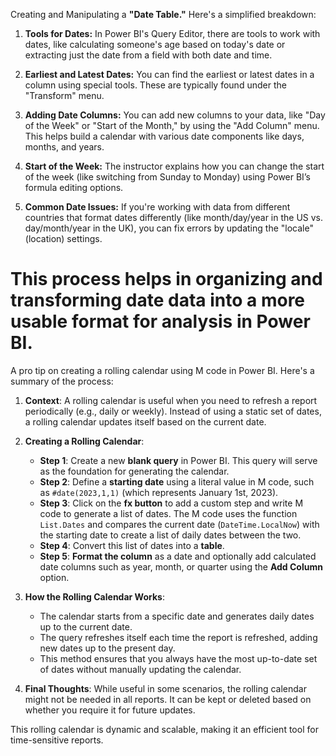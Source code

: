 Creating and Manipulating a **"Date Table."** Here's a simplified breakdown:

1. **Tools for Dates:** In Power BI's Query Editor, there are tools to work with dates, like calculating someone's age based on today's date or extracting just the date from a field with both date and time.

2. **Earliest and Latest Dates:** You can find the earliest or latest dates in a column using special tools. These are typically found under the "Transform" menu.

3. **Adding Date Columns:** You can add new columns to your data, like "Day of the Week" or "Start of the Month," by using the "Add Column" menu. This helps build a calendar with various date components like days, months, and years.

4. **Start of the Week:** The instructor explains how you can change the start of the week (like switching from Sunday to Monday) using Power BI’s formula editing options.

5. **Common Date Issues:** If you're working with data from different countries that format dates differently (like month/day/year in the US vs. day/month/year in the UK), you can fix errors by updating the "locale" (location) settings.

This process helps in organizing and transforming date data into a more usable format for analysis in Power BI.
=================================================================================================================================
A pro tip on creating a rolling calendar using M code in Power BI. Here's a summary of the process:

1. **Context**: A rolling calendar is useful when you need to refresh a report periodically (e.g., daily or weekly). Instead of using a static set of dates, a rolling calendar updates itself based on the current date.

2. **Creating a Rolling Calendar**:
   - **Step 1**: Create a new **blank query** in Power BI. This query will serve as the foundation for generating the calendar.
   - **Step 2**: Define a **starting date** using a literal value in M code, such as `#date(2023,1,1)` (which represents January 1st, 2023).
   - **Step 3**: Click on the **fx button** to add a custom step and write M code to generate a list of dates. The M code uses the function `List.Dates` and compares the current date (`DateTime.LocalNow`) with the starting date to create a list of daily dates between the two.
   - **Step 4**: Convert this list of dates into a **table**.
   - **Step 5**: **Format the column** as a date and optionally add calculated date columns such as year, month, or quarter using the **Add Column** option.

3. **How the Rolling Calendar Works**: 
   - The calendar starts from a specific date and generates daily dates up to the current date.
   - The query refreshes itself each time the report is refreshed, adding new dates up to the present day.
   - This method ensures that you always have the most up-to-date set of dates without manually updating the calendar.

4. **Final Thoughts**: While useful in some scenarios, the rolling calendar might not be needed in all reports. It can be kept or deleted based on whether you require it for future updates. 

This rolling calendar is dynamic and scalable, making it an efficient tool for time-sensitive reports.
